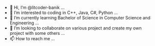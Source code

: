 - 👋 Hi, I’m @litcoder-banik ...
- 👀 I’m interested to coding in C++, Java, C#, Python ...
- 🌱 I’m currently learning Bachelor of Science in Computer Science and Engineering ...
- 💞️ I’m looking to collaborate on various project and create my own project with some others ...
- 📫 How to reach me ...

<!---
litcoder-banik/litcoder-banik is a ✨ special ✨ repository because its `README.md` (this file) appears on your GitHub profile.
You can click the Preview link to take a look at your changes.
--->
